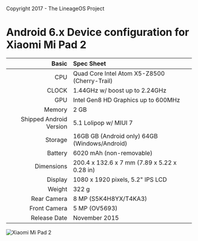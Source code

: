 Copyright 2017 - The LineageOS Project

Android 6.x Device configuration for Xiaomi Mi Pad 2
=====================================

Basic   | Spec Sheet
-------:|:-------------------------
CPU     | Quad Core Intel Atom X5-Z8500 (Cherry-Trail)
CLOCK	| 1.44GHz w/ boost up to 2.24GHz
GPU     | Intel Gen8 HD Graphics up to 600MHz
Memory  | 2 GB
Shipped Android Version | 5.1 Lolipop w/ MIUI 7
Storage | 16GB GB (Android only) 64GB (Windows/Android)
Battery | 6020 mAh (non-removable)
Dimensions | 200.4 x 132.6 x 7 mm (7.89 x 5.22 x 0.28 in)
Display | 1080 x 1920 pixels, 5.2" IPS LCD
Weight  | 322 g
Rear Camera  | 8 MP (S5K4H8YX/T4KA3)
Front Camera | 5 MP (OV5693)
Release Date | November 2015

![Xiaomi Mi Pad 2](http://cdn2.gsmarena.com/vv/pics/xiaomi/xiaomi-mi-pad-2-1.jpg "Xiaomi Mi Pad 2")


